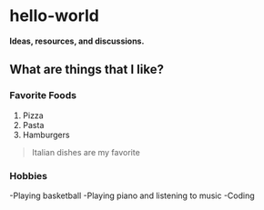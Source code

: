 # hello-world
**Ideas, resources, and discussions.**

## What are things that I like?

### Favorite Foods
1. Pizza
2. Pasta
3. Hamburgers
> Italian dishes are my favorite

### Hobbies
-Playing basketball
-Playing piano and listening to music
-Coding



